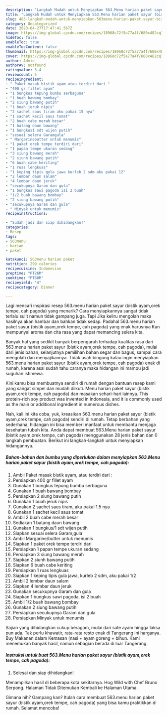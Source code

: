 ```yaml
---
description: "Langkah Mudah untuk Menyiapkan 563.Menu harian paket sayur (bistik ayam,orek tempe, cah pagoda) yang Lezat Sekali"
title: "Langkah Mudah untuk Menyiapkan 563.Menu harian paket sayur (bistik ayam,orek tempe, cah pagoda) yang Lezat Sekali"
slug: 483-langkah-mudah-untuk-menyiapkan-563menu-harian-paket-sayur-bistik-ayam-orek-tempe-cah-pagoda-yang-lezat-sekali
category: Uncategorized
date: 2023-04-27T17:47:41.567Z
image: https://img-global.cpcdn.com/recipes/18968c72f5a77a4f/680x482cq70/563menu-harian-paket-sayur-bistik-ayamorek-tempe-cah-pagoda-foto-resep-utama.jpg
hideToc: false
enableToc: true
enableTocContent: false
thumbnail: https://img-global.cpcdn.com/recipes/18968c72f5a77a4f/680x482cq70/563menu-harian-paket-sayur-bistik-ayamorek-tempe-cah-pagoda-foto-resep-utama.jpg
cover: https://img-global.cpcdn.com/recipes/18968c72f5a77a4f/680x482cq70/563menu-harian-paket-sayur-bistik-ayamorek-tempe-cah-pagoda-foto-resep-utama.jpg
author: Admin
authorAv: notfound
ratingvalue: 3.4
reviewcount: 5
recipeingredient:
- " Paket masak bistik ayam atau terdiri dari "
- "400 gr fillet ayam"
- "1 bungkus tepung bumbu serbaguna"
- "1 buah bawang bombay"
- "2 siung bawang putih"
- "1 buah jeruk nipis"
- "2 sachet saus tiram aku pakai 15 nya"
- "1 sachet kecil saus tomat"
- "2 buah cabe merah besar"
- "1 batang daun bawang"
- "1 bungkus1 sdt wijen putih"
- "sesuai selera Garamgula"
- " Margarinebutter untuk menumis"
- "1 paket orek tempe terdiri dari"
- "1 papan tempe ukuran sedang"
- "3 siung bawang merah"
- "2 siunh bawang putih"
- "6 buah cabe keriting"
- "1 ruas lengkuas"
- "1 keping tipis gula jawa kurleb 2 sdm aku pakai 12"
- "2 lembar daun salam"
- "4 lembar daun jeruk"
- "secukupnya Garam dan gula"
- "1 bungkus sawi pagoda isi 2 buah"
- "1/2 buah bawang bombay"
- "2 siung bawang putih"
- "secukupnya Garam dan gula"
- " Minyak untuk menumis"
recipeinstructions:

- "Sudah jadi dan siap dihidangkan!"
categories:
- Resep
tags:
- 563menu
- harian
- paket

katakunci: 563menu harian paket 
nutrition: 299 calories
recipecuisine: Indonesian
preptime: "PT26M"
cooktime: "PT60M"
recipeyield: "4"
recipecategory: Dinner

---
```



Lagi mencari inspirasi resep 563.menu harian paket sayur (bistik ayam,orek tempe, cah pagoda) yang menarik? Cara menyiapkannya sangat tidak terlalu sulit namun tidak gampang juga. Tapi Jika keliru mengolah maka hasilnya akan hambar dan bahkan tidak sedap. Padahal 563.menu harian paket sayur (bistik ayam,orek tempe, cah pagoda) yang enak harusnya Kan mempunyai aroma dan cita rasa yang dapat memancing selera kita.


Banyak hal yang sedikit banyak berpengaruh terhadap kualitas rasa dari 563.menu harian paket sayur (bistik ayam,orek tempe, cah pagoda), mulai dari jenis bahan, selanjutnya pemilihan bahan segar dan bagus, sampai cara mengolah dan menyajikannya. Tidak usah bingung kalau ingin menyiapkan 563.menu harian paket sayur (bistik ayam,orek tempe, cah pagoda) enak di rumah, karena asal sudah tahu caranya maka hidangan ini mampu jadi suguhan istimewa.

Kini kamu bisa membuatnya sendiri di rumah dengan bantuan resep kami yang sangat simpel dan mudah diikuti. Menu harian paket sayur (bistik ayam,orek tempe, cah pagoda) dan masakan sehari-hari lainnya. This protein-rich soy product was invented in Indonesia, and it is commonly used as the main or additional ingredient in numerous dishes.


Nah, kali ini kita coba, yuk, kreasikan 563.menu harian paket sayur (bistik ayam,orek tempe, cah pagoda) sendiri di rumah. Tetap berbahan yang sederhana, hidangan ini bisa memberi manfaat untuk membantu menjaga kesehatan tubuh kita. Anda dapat membuat 563.Menu harian paket sayur (bistik ayam,orek tempe, cah pagoda) menggunakan 28 jenis bahan dan 0 langkah pembuatan. Berikut ini langkah-langkah untuk menyiapkan hidangannya.

<!--inarticleads1-->

##### Bahan-bahan dan bumbu yang diperlukan dalam menyiapkan 563.Menu harian paket sayur (bistik ayam,orek tempe, cah pagoda):

1. Ambil  Paket masak bistik ayam, atau terdiri dari :
1. Persiapkan 400 gr fillet ayam
1. Gunakan 1 bungkus tepung bumbu serbaguna
1. Gunakan 1 buah bawang bombay
1. Persiapkan 2 siung bawang putih
1. Gunakan 1 buah jeruk nipis
1. Gunakan 2 sachet saus tiram, aku pakai 1.5 nya
1. Gunakan 1 sachet kecil saus tomat
1. Ambil 2 buah cabe merah besar
1. Sediakan 1 batang daun bawang
1. Gunakan 1 bungkus/1 sdt wijen putih
1. Siapkan sesuai selera Garam,gula
1. Ambil  Margarine/butter untuk menumis
1. Siapkan 1 paket orek tempe terdiri dari
1. Persiapkan 1 papan tempe ukuran sedang
1. Persiapkan 3 siung bawang merah
1. Siapkan 2 siunh bawang putih
1. Siapkan 6 buah cabe keriting
1. Persiapkan 1 ruas lengkuas
1. Siapkan 1 keping tipis gula jawa, kurleb 2 sdm, aku pakai 1/2
1. Ambil 2 lembar daun salam
1. Siapkan 4 lembar daun jeruk
1. Gunakan secukupnya Garam dan gula
1. Siapkan 1 bungkus sawi pagoda, isi 2 buah
1. Ambil 1/2 buah bawang bombay
1. Gunakan 2 siung bawang putih
1. Persiapkan secukupnya Garam dan gula
1. Persiapkan  Minyak untuk menumis


Sajian yang dihidangkan cukup beragam, mulai dari sate ayam hingga laksa pun ada. Tak perlu khawatir, rata-rata resto enak di Tangerang ini harganya. Buy Makanan dalam Kemasan (nasi + ayam goreng + bihun. Kami menemukan banyak hasil, namun sebagian berada di luar Tangerang. 

<!--inarticleads2-->

##### Instruksi untuk buat 563.Menu harian paket sayur (bistik ayam,orek tempe, cah pagoda):


1. Selesai dan siap dihidangkan!

Menampilkan hasil di beberapa kota sekitarnya. Hog Wild with Chef Bruno Serpong. Halaman Tidak Ditemukan Kembali ke Halaman Utama. 

Gimana nih? Gampang kan? Itulah cara membuat 563.menu harian paket sayur (bistik ayam,orek tempe, cah pagoda) yang bisa kamu praktikkan di rumah. Selamat mencoba!

